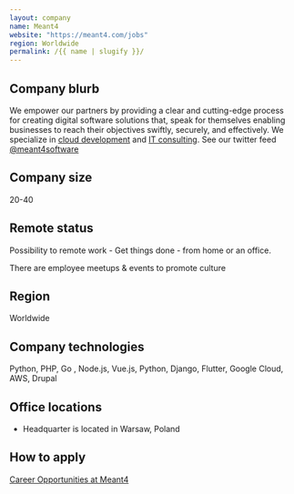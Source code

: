```yaml
---
layout: company
name: Meant4
website: "https://meant4.com/jobs"
region: Worldwide
permalink: /{{ name | slugify }}/
---
```


## Company blurb

We empower our partners by providing a clear and cutting-edge process for creating digital software solutions that, speak for themselves enabling businesses to reach their objectives swiftly, securely, and effectively. We specialize in [cloud development](https://meant4.com/google-cloud-partner/) and [IT consulting](https://meant4.com/it-consulting-services/). See our twitter feed [@meant4software](https://x.com/meant4software)
## Company size

20-40

## Remote status

Possibility to remote work - Get things done - from home or an office.

There are employee meetups & events to promote culture

## Region

Worldwide

## Company technologies

Python, PHP, Go , Node.js, Vue.js, Python, Django, Flutter, Google Cloud, AWS, Drupal

## Office locations

- Headquarter is located in Warsaw, Poland

## How to apply

[Career Opportunities at Meant4](https://meant4.com/jobs/)